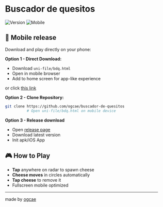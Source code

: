 # Buscador de quesitos

![Version](https://img.shields.io/badge/1.1.2-mobile-5d5d5d?style=flat-square&logo=javascript) ![Mobile](https://img.shields.io/badge/mobile-ready-5d5d5d?style=flat-square&logo=android)

## 📱 Mobile release
Download and play directly on your phone:

**Option 1 - Direct Download:**
- Download `uni-file/bdq.html` 
- Open in mobile browser
- Add to home screen for app-like experience

<p> or click  <a href="https://raw.githubusercontent.com/ogcae/buscador-de-quesitos/refs/heads/main/uni-file/bdq.html" download>this link</a></p>

**Option 2 - Clone Repository:**
```bash
git clone https://github.com/ogcae/buscador-de-quesitos
          # Open uni-file/bdq.html on mobile device
```

**Option 3 - Release download**
- Open [release page](https://github.com/ogcae/buscador-de-quesitos/releases)
- Download latest version
- Init apk/iOS App

## 🎮 How to Play
- **Tap** anywhere on radar to spawn cheese
- **Cheese moves** in circles automatically  
- **Tap cheese** to remove it
- Fullscreen mobile optimized

---
made by [ogcae](https://github.com/ogcae)
